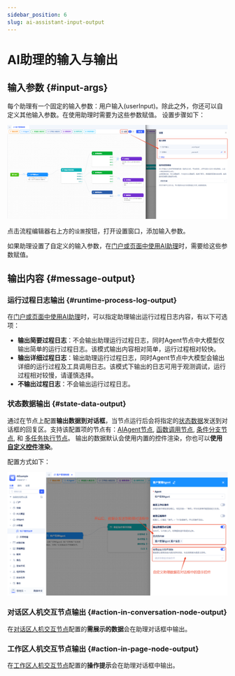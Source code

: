 ```yaml
---
sidebar_position: 6
slug: ai-assistant-input-output
---
```


# AI助理的输入与输出

## 输入参数 {#input-args}
每个助理有一个固定的输入参数：用户输入(userInput)。除此之外，你还可以自定义其他输入参数。在使用助理时需要为这些参数赋值。
设置步骤如下：

![AI助理-高级设置](./img/assistant/assistant-input.png)

点击流程编辑器右上方的`设置`按钮，打开设置窗口，添加输入参数。

如果助理设置了自定义的输入参数，在[门户或页面中使用AI助理](../using-ai-in-portals-and-pages)时，需要给这些参数赋值。

## 输出内容 {#message-output}

### 运行过程日志输出 {#runtime-process-log-output}
在[门户或页面中使用AI助理](../using-ai-in-portals-and-pages)时，可以指定助理输出运行过程日志内容，有以下可选项：
- **输出简要过程日志**：不会输出助理运行过程日志，同时Agent节点中大模型仅输出简单的运行过程日志。该模式输出内容相对简单，运行过程相对较快。
- **输出详细过程日志**：输出助理运行过程日志，同时Agent节点中大模型会输出详细的运行过程及工具调用日志。该模式下输出的日志可用于观测调试，运行过程相对较慢，请谨慎选择。
- **不输出过程日志**：不会输出运行过程日志。


### 状态数据输出 {#state-data-output}
通过在节点上配置**输出数据到对话框**，当节点运行后会将指定的[状态数据](./ai-assistant-state)发送到对话框的回复区。支持该配置项的节点有：[AIAgent节点](./process-orchestration-node-configuration#ai-agent), [函数调用节点](./process-orchestration-node-configuration#function), [条件分支节点](./process-orchestration-node-configuration#if-else), 和 [多任务执行节点](./process-orchestration-node-configuration#iteration)。
输出的数据默认会使用内置的控件渲染，你也可以**使用[自定义控件](../frontend-ui-customization/custom-controls)渲染**。

配置方式如下：

![AI助理-节点-发送数据](./img/assistant/send-data-to-chat.png)

### 对话区人机交互节点输出 {#action-in-conversation-node-output}
在[对话区人机交互节点](./process-orchestration-node-configuration#action-in-conversation)配置的**需展示的数据**会在助理对话框中输出。

### 工作区人机交互节点输出 {#action-in-page-node-output}
在[工作区人机交互节点](./process-orchestration-node-configuration#action-in-page)配置的**操作提示**会在助理对话框中输出。



